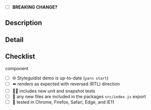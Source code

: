 <!-- structure the Title above as the first line of a
     https://conventionalcommits.org/ message. example: "feat(selection):
     add keydown event to handle rtl". the title informs the semantic
     version bump if this PR is merged. -->

* [ ] **BREAKING CHANGE?** <!-- if so, indicate why under description -->

## Description

<!-- a summary of the changes introduced by this PR. this description
     may populate the commit body and versioned changelog if the PR is
     merged. -->

## Detail

<!-- supporting details; screen shot, code, etc. -->

<!-- closes GITHUB_ISSUE -->

## Checklist

  component
* [ ] :globe_with_meridians: Styleguidist demo is up-to-date (`yarn start`)
* [ ] :arrow_left: renders as expected with reversed (RTL) direction
* [ ] :guardsman: includes new unit and snapshot tests
* [ ] :ledger: any new files are included in the packages `src/index.js` export
* [ ] :memo: tested in Chrome, Firefox, Safari, Edge, and IE11
